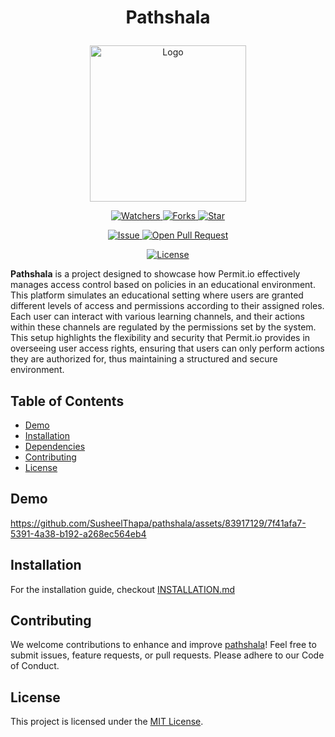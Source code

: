 # <p align="center">Pathshala</p>

<p align="center">
        <img src="https://github.com/SusheelThapa/pathshala/assets/83917129/b37d1445-b4fa-4dd1-958b-abfab9ec5377" alt="Logo" width="250px/>
</p>
<p align="center">
    <p align="center">
        <a href="https://github.com/SusheelThapa/pathshala/" target="blank">
            <img src="https://img.shields.io/github/watchers/SusheelThapa/pathshala?style=for-the-badge&logo=appveyor" alt="Watchers"/>
        </a>
        <a href="https://github.com/SusheelThapa/pathshala/fork" target="blank">
            <img src="https://img.shields.io/github/forks/SusheelThapa/pathshala?style=for-the-badge&logo=appveyor" alt="Forks"/>
        </a>
        <a href="https://github.com/SusheelThapa/pathshala/stargazers" target="blank">
            <img src="https://img.shields.io/github/stars/SusheelThapa/pathshala?style=for-the-badge&logo=appveyor" alt="Star"/>
        </a>
    </p>
    <p align="center">
        <a href="https://github.com/SusheelThaapa/pathshala/issues" target="blank">
            <img src="https://img.shields.io/github/issues/SusheelThapa/pathshala.svg?style=for-the-badge&logo=appveyor" alt="Issue"/>
        </a>
        <a href="https://github.com/SusheelThapa/pathshala/pulls" target="blank">
            <img src="https://img.shields.io/github/issues-pr/SusheelThapa/pathshala.svg?style=for-the-badge&logo=appveyor" alt="Open Pull Request"/>
        </a>
    </p>
    <p align="center">
        <a href="https://github.com/SusheelThapa/pathshala/blob/master/LICENSE" target="blank">
            <img src="https://img.shields.io/github/license/SusheelThapa/pathshala?style=for-the-badge&logo=appveyor" alt="License" />
        </a>
    </p>
</p>

<p align="center">

**Pathshala** is a project designed to showcase how Permit.io effectively manages access control based on policies in an educational environment. This platform simulates an educational setting where users are granted different levels of access and permissions according to their assigned roles. Each user can interact with various learning channels, and their actions within these channels are regulated by the permissions set by the system. This setup highlights the flexibility and security that Permit.io provides in overseeing user access rights, ensuring that users can only perform actions they are authorized for, thus maintaining a structured and secure environment.

</p>

## Table of Contents

- [Demo](#demo)
- [Installation](#installation)
- [Dependencies](#dependencies)
- [Contributing](#contributing)
- [License](#license)

## Demo

https://github.com/SusheelThapa/pathshala/assets/83917129/7f41afa7-5391-4a38-b192-a268ec564eb4


## Installation

For the installation guide, checkout [INSTALLATION.md](./INSTALLATION.md)

## Contributing

We welcome contributions to enhance and improve [pathshala](CONTRIBUTING.md)! Feel free to submit issues, feature requests, or pull requests. Please adhere to our Code of Conduct.

## License

This project is licensed under the [MIT License](/LICENSE).
